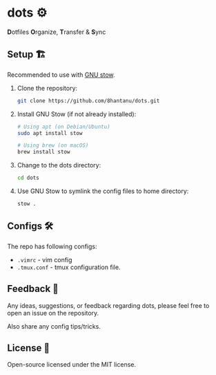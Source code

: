 # dots ⚙️

**D**otfiles **O**rganize, **T**ransfer & **S**ync

## Setup 🏗️ 

Recommended to use with [GNU stow](https://www.gnu.org/software/stow/).

1. Clone the repository:
   ```bash
   git clone https://github.com/8hantanu/dots.git
   ```

2. Install GNU Stow (if not already installed):
   ```bash
   # Using apt (on Debian/Ubuntu)
   sudo apt install stow
   ```
   ```zsh
   # Using brew (on macOS)
   brew install stow
   ```

3. Change to the dots directory:
   ```bash
   cd dots
   ```

4. Use GNU Stow to symlink the config files to home directory:
   ```bash
   stow .
   ```

## Configs 🛠️

The repo has following configs:
- `.vimrc` - vim config
- `.tmux.conf` - tmux configuration file.

## Feedback 📝

Any ideas, suggestions, or feedback regarding dots, please feel free to open an issue on the repository.

Also share any config tips/tricks.

## License 📃

Open-source licensed under the MIT license.
